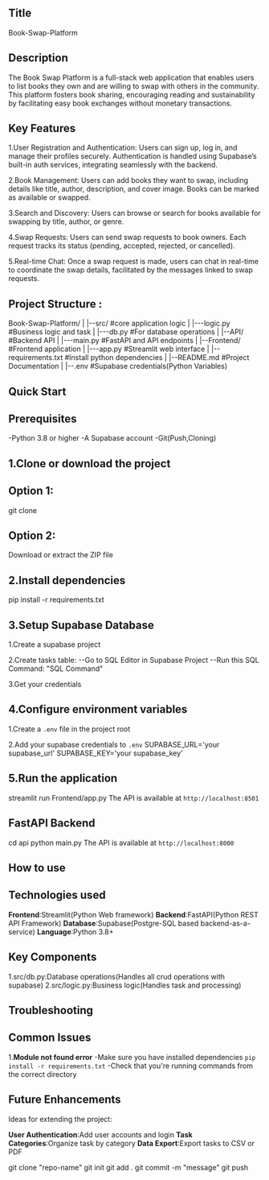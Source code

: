 ## Title 
Book-Swap-Platform

## Description 
The Book Swap Platform is a full-stack web application that enables users to list books they own and are willing to swap with others in the community. This platform fosters book sharing, encouraging reading and sustainability by facilitating easy book exchanges without monetary transactions.

## Key Features

1.User Registration and Authentication:
Users can sign up, log in, and manage their profiles securely. Authentication is handled using Supabase’s built-in auth services, integrating seamlessly with the backend.

2.Book Management:
Users can add books they want to swap, including details like title, author, description, and cover image. Books can be marked as available or swapped.

3.Search and Discovery:
Users can browse or search for books available for swapping by title, author, or genre.

4.Swap Requests:
Users can send swap requests to book owners. Each request tracks its status (pending, accepted, rejected, or cancelled).

5.Real-time Chat:
Once a swap request is made, users can chat in real-time to coordinate the swap details, facilitated by the messages linked to swap requests.

## Project Structure : 
Book-Swap-Platform/
|
|--src/           #core application logic
|   |---logic.py  #Business logic and task
|   |---db.py     #For database operations
|
|--API/           #Backend API
|   |---main.py   #FastAPI and API endpoints
|
|--Frontend/      #Frontend application
|   |---app.py    #Streamlit web interface
|
|--requirements.txt  #Install python dependencies
|
|--README.md      #Project Documentation
|
|--.env           #Supabase credentials(Python Variables)


## Quick Start

## Prerequisites

-Python 3.8 or higher
-A Supabase account
-Git(Push,Cloning)

## 1.Clone or download the project

## Option 1:
git clone <git-hub repository url>

## Option 2:
Download or extract the ZIP file

## 2.Install dependencies
pip install -r requirements.txt

## 3.Setup Supabase Database
1.Create a supabase project

2.Create tasks table:
--Go to SQL Editor in Supabase Project 
--Run this SQL Command:
  "SQL Command"

3.Get your credentials

## 4.Configure environment variables
1.Create a `.env` file in the project root

2.Add your supabase credentials to `.env`
SUPABASE_URL='your supabase_url'
SUPABASE_KEY='your supabase_key'

## 5.Run the application
streamlit run Frontend/app.py
The API is available at `http://localhost:8501`

## FastAPI Backend
cd api
python main.py
The API is available at `http://localhost:8000`

## How to use

## Technologies used

**Frontend**:Streamlit(Python Web framework)
**Backend**:FastAPI(Python REST API Framework)
**Database**:Supabase(Postgre-SQL based backend-as-a-service)
**Language**:Python 3.8+

## Key Components

1.src/db.py:Database operations(Handles all crud operations with supabase)
2.src/logic.py:Business logic(Handles task and processing)

## Troubleshooting

## Common Issues

1.**Module not found error**
-Make sure you have installed dependencies `pip install -r requirements.txt`
-Check that you're running commands from the correct directory

## Future Enhancements
Ideas for extending the project:

**User Authentication**:Add user accounts and login
**Task Categories**:Organize task by category
**Data Export**:Export tasks to CSV or PDF

git clone "repo-name"
git init
git add .
git commit -m "message"
git push